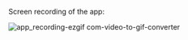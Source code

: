 Screen recording of the app:

![app_recording-ezgif com-video-to-gif-converter](https://github.com/user-attachments/assets/2fbaedf3-555a-40bf-b0ab-da1798f787ee)
